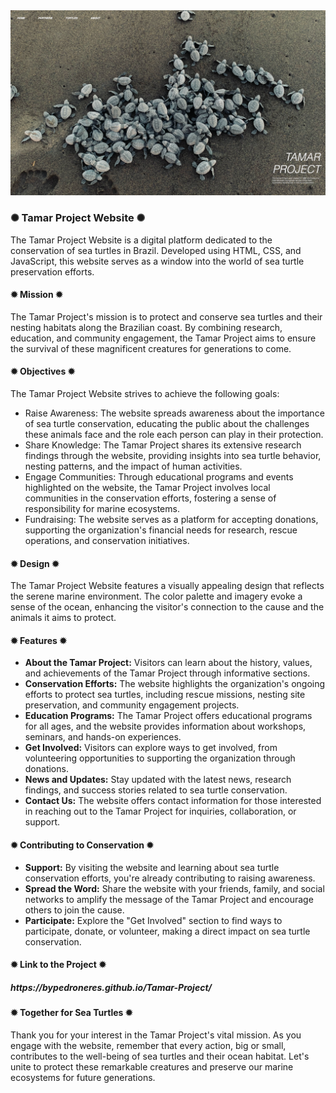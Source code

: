 <div class="image-container">
  <img class="CoverImagee" src="assets/github-cover.png" alt="Cover">
</div>

<h3>✺ Tamar Project Website ✺</h3>

The Tamar Project Website is a digital platform dedicated to the conservation of sea turtles in Brazil. Developed using HTML, CSS, and JavaScript, this website serves as a window into the world of sea turtle preservation efforts.

<h4>✹ Mission ✹</h4>

The Tamar Project's mission is to protect and conserve sea turtles and their nesting habitats along the Brazilian coast. By combining research, education, and community engagement, the Tamar Project aims to ensure the survival of these magnificent creatures for generations to come.

<h4>✹ Objectives ✹</h4>

The Tamar Project Website strives to achieve the following goals:

* Raise Awareness: The website spreads awareness about the importance of sea turtle conservation, educating the public about the challenges these animals face and the role each person can play in their protection.
* Share Knowledge: The Tamar Project shares its extensive research findings through the website, providing insights into sea turtle behavior, nesting patterns, and the impact of human activities.
* Engage Communities: Through educational programs and events highlighted on the website, the Tamar Project involves local communities in the conservation efforts, fostering a sense of responsibility for marine ecosystems.
* Fundraising: The website serves as a platform for accepting donations, supporting the organization's financial needs for research, rescue operations, and conservation initiatives.

<h4>✹ Design ✹</h4>

The Tamar Project Website features a visually appealing design that reflects the serene marine environment. The color palette and imagery evoke a sense of the ocean, enhancing the visitor's connection to the cause and the animals it aims to protect.

<h4>✹ Features ✹</h4>

* <b>About the Tamar Project:</b> Visitors can learn about the history, values, and achievements of the Tamar Project through informative sections.
* <b>Conservation Efforts:</b> The website highlights the organization's ongoing efforts to protect sea turtles, including rescue missions, nesting site preservation, and community engagement projects.
* <b>Education Programs:</b> The Tamar Project offers educational programs for all ages, and the website provides information about workshops, seminars, and hands-on experiences.
* <b>Get Involved:</b> Visitors can explore ways to get involved, from volunteering opportunities to supporting the organization through donations.
* <b>News and Updates:</b> Stay updated with the latest news, research findings, and success stories related to sea turtle conservation.
* <b>Contact Us:</b> The website offers contact information for those interested in reaching out to the Tamar Project for inquiries, collaboration, or support.

<h4>✹ Contributing to Conservation ✹</h4>

* <b>Support:</b> By visiting the website and learning about sea turtle conservation efforts, you're already contributing to raising awareness.
* <b>Spread the Word:</b> Share the website with your friends, family, and social networks to amplify the message of the Tamar Project and encourage others to join the cause.
* <b>Participate:</b> Explore the "Get Involved" section to find ways to participate, donate, or volunteer, making a direct impact on sea turtle conservation.

<h4>✹ Link to the Project ✹</h4>

<h5>https://bypedroneres.github.io/Tamar-Project/</h5>

<h4>✹ Together for Sea Turtles ✹</h4>

Thank you for your interest in the Tamar Project's vital mission. As you engage with the website, remember that every action, big or small, contributes to the well-being of sea turtles and their ocean habitat. Let's unite to protect these remarkable creatures and preserve our marine ecosystems for future generations.
